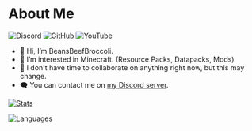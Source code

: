 # About Me

[![Discord](https://img.shields.io/discord/862005828219174913?label=discord)](https://discord.gg/4yfdME5QjC)
[![GitHub](https://img.shields.io/github/followers/BeansBeefBroccoli)](https://github.com/BeansBeefBroccoli?tab=followers)
[![YouTube](https://img.shields.io/youtube/channel/subscribers/UCIAsZd7B2snEfZPeIsapzhw?style=flat)](https://youtube.com/channel/UCIAsZd7B2snEfZPeIsapzhw)

- :wave: Hi, I’m BeansBeefBroccoli.
- :eyes: I’m interested in Minecraft. (Resource Packs, Datapacks, Mods)
- :busts_in_silhouette: I don't have time to collaborate on anything right now, but this may change.
- :left_speech_bubble: You can contact me on [my Discord server](https://discord.com/invite/4yfdME5QjC).

[![Stats](https://github-readme-stats.vercel.app/api?username=BeansBeefBroccoli&show_icons=true&theme=dark)](https://github.com/BeansBeefBroccoli)

![Languages](https://github-readme-stats.vercel.app/api/top-langs/?username=BeansBeefBroccoli&layout=compact&theme=dark)
